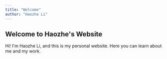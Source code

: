 ```yaml
---
title: "Welcome"
author: "Haozhe Li"
---
```


## Welcome to Haozhe's Website

Hi! I'm Haozhe Li, and this is my personal website. Here you can learn about me and my work.